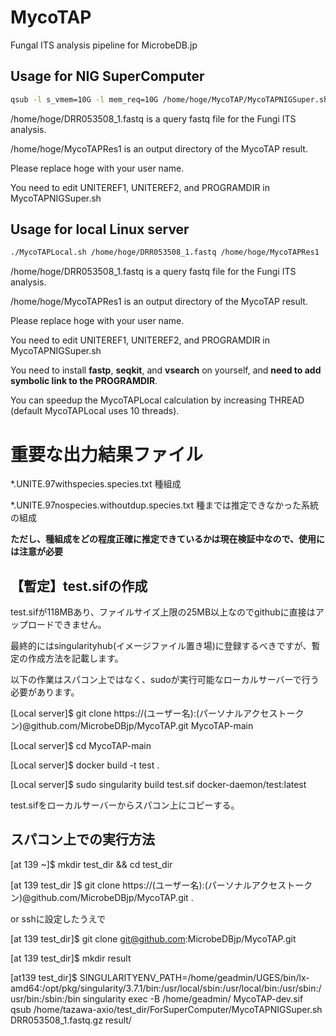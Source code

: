 # MycoTAP
Fungal ITS analysis pipeline for MicrobeDB.jp

## Usage for NIG SuperComputer

```bash
qsub -l s_vmem=10G -l mem_req=10G /home/hoge/MycoTAP/MycoTAPNIGSuper.sh /home/hoge/DRR053508_1.fastq /home/hoge/MycoTAPRes1
```
/home/hoge/DRR053508_1.fastq is a query fastq file for the Fungi ITS analysis.

/home/hoge/MycoTAPRes1 is an output directory of the MycoTAP result.

Please replace hoge with your user name.

You need to edit UNITEREF1, UNITEREF2, and PROGRAMDIR in MycoTAPNIGSuper.sh 

## Usage for local Linux server

```bash
./MycoTAPLocal.sh /home/hoge/DRR053508_1.fastq /home/hoge/MycoTAPRes1
```
/home/hoge/DRR053508_1.fastq is a query fastq file for the Fungi ITS analysis.

/home/hoge/MycoTAPRes1 is an output directory of the MycoTAP result.

Please replace hoge with your user name.

You need to edit UNITEREF1, UNITEREF2, and PROGRAMDIR in MycoTAPNIGSuper.sh 

You need to install **fastp**, **seqkit**, and **vsearch** on yourself, and **need to add symbolic link to the PROGRAMDIR**.

You can speedup the MycoTAPLocal calculation by increasing THREAD (default MycoTAPLocal uses 10 threads).


# 重要な出力結果ファイル
\*.UNITE.97withspecies.species.txt	種組成

\*.UNITE.97nospecies.withoutdup.species.txt	種までは推定できなかった系統の組成

**ただし、種組成をどの程度正確に推定できているかは現在検証中なので、使用には注意が必要**



## 【暫定】test.sifの作成
test.sifが118MBあり、ファイルサイズ上限の25MB以上なのでgithubに直接はアップロードできません。

最終的にはsingularityhub(イメージファイル置き場)に登録するべきですが、暫定の作成方法を記載します。

以下の作業はスパコン上ではなく、sudoが実行可能なローカルサーバーで行う必要があります。

[Local server]$ git clone https://(ユーザー名):(パーソナルアクセストークン)@github.com/MicrobeDBjp/MycoTAP.git MycoTAP-main

[Local server]$ cd MycoTAP-main

[Local server]$ docker build -t test .

[Local server]$ sudo singularity build test.sif docker-daemon/test:latest

test.sifをローカルサーバーからスパコン上にコピーする。

## スパコン上での実行方法
[at 139 ~]$ mkdir test_dir && cd test_dir

[at 139 test_dir ]$ git clone https://(ユーザー名):(パーソナルアクセストークン)@github.com/MicrobeDBjp/MycoTAP.git  .

or sshに設定したうえで

[at 139 test_dir]$ git clone git@github.com:MicrobeDBjp/MycoTAP.git


[at 139 test_dir]$ mkdir result

[at139 test_dir]$ SINGULARITYENV_PATH=/home/geadmin/UGES/bin/lx-amd64:/opt/pkg/singularity/3.7.1/bin:/usr/local/sbin:/usr/local/bin:/usr/sbin:/usr/bin:/sbin:/bin singularity exec -B /home/geadmin/ MycoTAP-dev.sif qsub /home/tazawa-axio/test_dir/ForSuperComputer/MycoTAPNIGSuper.sh DRR053508_1.fastq.gz result/
